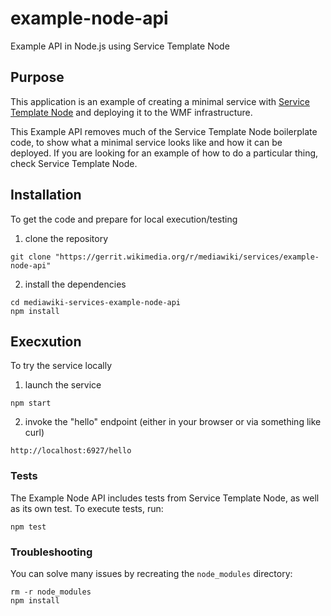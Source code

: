 # example-node-api

Example API in Node.js using Service Template Node

## Purpose

This application is an example of creating a minimal service with [Service Template Node](https://www.mediawiki.org/wiki/ServiceTemplateNode) and deploying it to the WMF infrastructure.

This Example API removes much of the Service Template Node boilerplate code, to show what a minimal service looks like and how it can be deployed. If you are looking for an example of how to do a particular thing, check Service Template Node.

## Installation

To get the code and prepare for local execution/testing

1) clone the repository

```
git clone "https://gerrit.wikimedia.org/r/mediawiki/services/example-node-api"
```

2) install the dependencies

```
cd mediawiki-services-example-node-api
npm install
```

## Execxution

To try the service locally

1) launch the service

```
npm start
```

2) invoke the "hello" endpoint (either in your browser or via something like curl)

```
http://localhost:6927/hello
```

### Tests

The Example Node API includes tests from Service Template Node, as well as its own test.
To execute tests, run:

```
npm test
```

### Troubleshooting

You can solve many issues by recreating the `node_modules` directory:

```
rm -r node_modules
npm install
```

